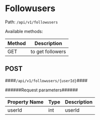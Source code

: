 Followusers
=

Path: `/api/v1/followusers`  

Available methods:

|Method|Description|
|------|-----------|
|GET|to get followers|

POST
-
####`/api/v1/followusers/{userId}`####

######Request parameters######

|Property Name|Type|Description|
|-------------|----|-----------|
|userId|int|userId|


